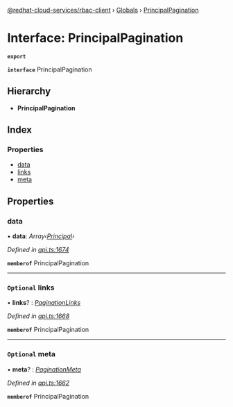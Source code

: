 [@redhat-cloud-services/rbac-client](../README.md) › [Globals](../globals.md) › [PrincipalPagination](principalpagination.md)

# Interface: PrincipalPagination

**`export`** 

**`interface`** PrincipalPagination

## Hierarchy

* **PrincipalPagination**

## Index

### Properties

* [data](principalpagination.md#data)
* [links](principalpagination.md#optional-links)
* [meta](principalpagination.md#optional-meta)

## Properties

###  data

• **data**: *Array‹[Principal](principal.md)›*

*Defined in [api.ts:1674](https://github.com/RedHatInsights/javascript-clients.gi/blob/master/packages/rbac/api.ts#L1674)*

**`memberof`** PrincipalPagination

___

### `Optional` links

• **links**? : *[PaginationLinks](paginationlinks.md)*

*Defined in [api.ts:1668](https://github.com/RedHatInsights/javascript-clients.gi/blob/master/packages/rbac/api.ts#L1668)*

**`memberof`** PrincipalPagination

___

### `Optional` meta

• **meta**? : *[PaginationMeta](paginationmeta.md)*

*Defined in [api.ts:1662](https://github.com/RedHatInsights/javascript-clients.gi/blob/master/packages/rbac/api.ts#L1662)*

**`memberof`** PrincipalPagination
